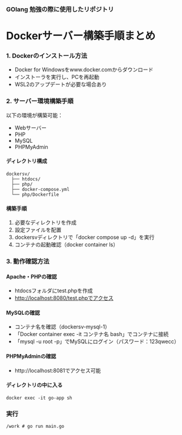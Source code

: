### GOlang 勉強の際に使用したリポジトリ

# Dockerサーバー構築手順まとめ
### 1. Dockerのインストール方法

- Docker for Windowsをwww.docker.comからダウンロード
- インストーラを実行し、PCを再起動
- WSL2のアップデートが必要な場合あり

### 2. サーバー環境構築手順

以下の環境が構築可能：

- Webサーバー
- PHP
- MySQL
- PHPMyAdmin

#### ディレクトリ構成

```
dockersv/
  ├── htdocs/
  ├── php/
  ├── docker-compose.yml
  └── php/Dockerfile
```

#### 構築手順

1. 必要なディレクトリを作成
2. 設定ファイルを配置
3. dockersvディレクトリで「docker compose up -d」を実行
4. コンテナの起動確認（docker container ls）

### 3. 動作確認方法

#### Apache・PHPの確認

- htdocsフォルダにtest.phpを作成
- [http://localhost:8080/test.phpでアクセス](http://localhost:8080/test.php%E3%81%A7%E3%82%A2%E3%82%AF%E3%82%BB%E3%82%B9)

#### MySQLの確認

- コンテナ名を確認（dockersv-mysql-1）
- 「Docker container exec -it コンテナ名 bash」でコンテナに接続
- 「mysql -u root -p」でMySQLにログイン（パスワード：123qwecc）

#### PHPMyAdminの確認

- http://localhost:8081でアクセス可能

#### ディレクトリの中に入る
```docker exec -it go-app sh```

### 実行
```/work # go run main.go```